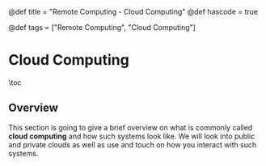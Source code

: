 @def title = "Remote Computing - Cloud Computing"
@def hascode = true

@def tags = ["Remote Computing", "Cloud Computing"]

# Cloud Computing
\toc

## Overview

This section is going to give a brief overview on what is commonly called **cloud computing** and how such systems look like. 
We will look into public and private clouds as well as use and touch on how you interact with such systems. 
